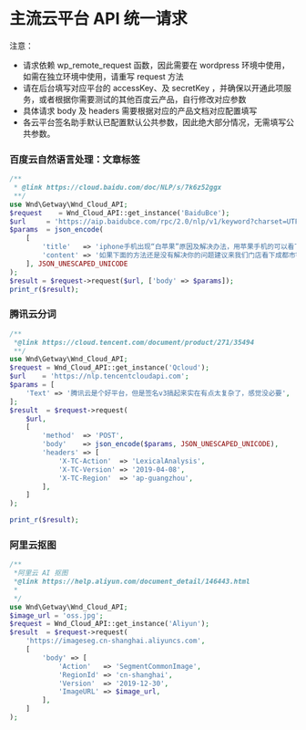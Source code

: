 # 主流云平台 API 统一请求
注意：
- 请求依赖 wp_remote_request 函数，因此需要在 wordpress 环境中使用，如需在独立环境中使用，请重写 request 方法
- 请在后台填写对应平台的 accessKey、及 secretKey ，并确保以开通此项服务，或者根据你需要测试的其他百度云产品，自行修改对应参数
- 具体请求 body 及 headers 需要根据对应的产品文档对应配置填写
- 各云平台签名助手默认已配置默认公共参数，因此绝大部分情况，无需填写公共参数。

### 百度云自然语言处理：文章标签
```php
/**
 * @link https://cloud.baidu.com/doc/NLP/s/7k6z52ggx
 **/
use Wnd\Getway\Wnd_Cloud_API;
$request    = Wnd_Cloud_API::get_instance('BaiduBce');
$url     = 'https://aip.baidubce.com/rpc/2.0/nlp/v1/keyword?charset=UTF-8';
$params  = json_encode(
	[
		'title'   => 'iphone手机出现“白苹果”原因及解决办法，用苹果手机的可以看下',
		'content' => '如果下面的方法还是没有解决你的问题建议来我们门店看下成都市锦江区红星路三段99号银石广场24层01室。在通电的情况下掉进清水，这种情况一不需要拆机处理。尽快断电。用力甩干，但别把机器甩掉，主意要把屏幕内的水甩出来。如果屏幕残留有水滴，干后会有痕迹。^H3 放在台灯，射灯等轻微热源下让水分慢慢散去。',
	], JSON_UNESCAPED_UNICODE
);
$result = $request->request($url, ['body' => $params]);
print_r($result);
```

### 腾讯云分词
```php
/**
 *@link https://cloud.tencent.com/document/product/271/35494
 **/
use Wnd\Getway\Wnd_Cloud_API;
$request = Wnd_Cloud_API::get_instance('Qcloud');
$url    = 'https://nlp.tencentcloudapi.com';
$params = [
	'Text' => '腾讯云是个好平台，但是签名v3搞起来实在有点太复杂了，感觉没必要',
];
$result  = $request->request(
	$url,
	[
		'method'  => 'POST',
		'body'    => json_encode($params, JSON_UNESCAPED_UNICODE),
		'headers' => [
			'X-TC-Action'  => 'LexicalAnalysis',
			'X-TC-Version' => '2019-04-08',
			'X-TC-Region'  => 'ap-guangzhou',
		],
	]
);

print_r($result);
```

### 阿里云抠图
```php
/**
 *阿里云 AI 抠图
 *@link https://help.aliyun.com/document_detail/146443.html
 *
 */
use Wnd\Getway\Wnd_Cloud_API;
$image_url = 'oss.jpg';
$request = Wnd_Cloud_API::get_instance('Aliyun');
$result  = $request->request(
	'https://imageseg.cn-shanghai.aliyuncs.com',
	[
		'body' => [
			'Action'   => 'SegmentCommonImage',
			'RegionId' => 'cn-shanghai',
			'Version'  => '2019-12-30',
			'ImageURL' => $image_url,
		],
	]
);
```